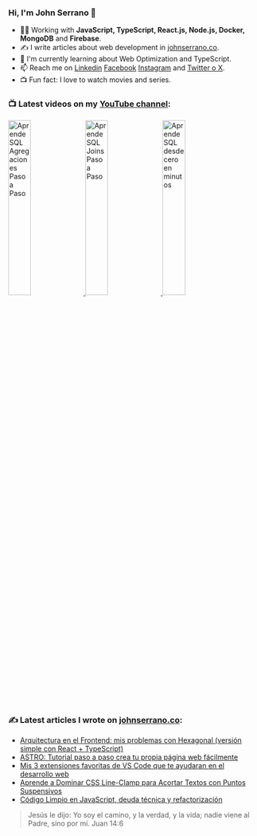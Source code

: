 ### Hi, I'm John Serrano 👋

- 👨‍💻 Working with **JavaScript, TypeScript, React.js, Node.js, Docker, MongoDB** and **Firebase**.
- ✍ I write articles about web development in [johnserrano.co](https://johnserrano.co/).
- 🌱   I'm currently learning about Web Optimization and TypeScript.
- 📫   Reach me on [Linkedin](https://www.linkedin.com/in/johnserranodev/) [Facebook](https://www.facebook.com/johnserranodev/) [Instagram](https://www.instagram.com/johnserranodev/) and [Twitter o X](https://twitter.com/johnserranodev/).
- 📺  Fun fact: I love to watch movies and series.


### 📺 Latest videos on my [YouTube channel](https://youtube.com/@johnserranodev?sub_confirmation=1):

<a href='https://youtu.be/1TGmclBypOk' target='_blank'>
  <img width='30%' src='https://img.youtube.com/vi/1TGmclBypOk/mqdefault.jpg' alt='Aprende SQL Agregaciones Paso a Paso' />
</a>
<a href='https://youtu.be/CPsnfdBqOb8' target='_blank'>
  <img width='30%' src='https://img.youtube.com/vi/CPsnfdBqOb8/mqdefault.jpg' alt='Aprende SQL Joins Paso a Paso' />
</a>
<a href='https://youtu.be/-oBSsyu4bl4' target='_blank'>
  <img width='30%' src='https://img.youtube.com/vi/-oBSsyu4bl4/mqdefault.jpg' alt='Aprende SQL desde cero en minutos' />
</a>

### ✍ Latest articles I wrote on [johnserrano.co](https://johnserrano.co/):
- [Arquitectura en el Frontend: mis problemas con Hexagonal (versión simple con React + TypeScript)](https://johnserrano.co/blog/arquitectura-hexagonal-react-typescript)
- [ASTRO: Tutorial paso a paso crea tu propia página web fácilmente](https://johnserrano.co/blog/astro-tutorial-paso-a-paso-crea-tu-propia-pagina-web-facilmente)
- [Mis 3 extensiones favoritas de VS Code que te ayudaran en el desarrollo web](https://johnserrano.co/blog/mis-3-extensiones-favoritas-de-vs-code-que-te-ayudaran-en-el-desarrollo-web)
- [Aprende a Dominar CSS Line-Clamp para Acortar Textos con Puntos Suspensivos](https://johnserrano.co/blog/aprende-a-dominar-css-line-clamp-para-acortar-textos-con-puntos-suspensivos)
- [Código Limpio en JavaScript, deuda técnica y refactorización](https://johnserrano.co/blog/codigo-limpio-en-javascript-deuda-tecnica-refactorizacion)

> Jesús le dijo: Yo soy el camino, y la verdad, y la vida; nadie viene al Padre, sino por mí. Juan 14:6
